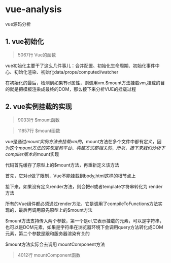 # vue-analysis
vue源码分析

## 1. vue初始化

> 5067行  Vue的函数

vue初始化主要干了这么几件事儿：合并配置、初始化生命周期、初始化事件中心、初始化渲染、初始化data/props/computed/watcher

在初始化的最后，检测到如果有el属性，则调用vm.$mount方法挂载vm,挂载的目的就是把模板渲染成最终的DOM，那么接下来分析VUE的挂载过程


## 2. vue实例挂载的实现

> 9033行 $mount函数

> 11857行 $mount函数

vue是通过$mount实例方法去挂载vm的，$mount方法在多个文件中都有定义，因为这个$mount方法的实现是和平台、构建方式都相关的，所以，接下来我们分析下compiler版本的$mount实现

代码首先缓存了原型上的$mount方法，再重新定义该方法

首先，它对el做了限制，Vue不能挂载到body,html这样的根节点上

接下来，如果没有定义render方法，则会把el或者template字符串转化为 render方法

所有的Vue组件都必须通过render方法，它是调用了compileToFunctions方法实现的，最后再调用原先原型上的$mount方法

$mount方法支持传入两个参数，第一个是el,它表示挂载的元素，可以是字符串，也可以是DOM元素，如果是字符串在浏览器环境下会调用query方法转化成DOM元素，第二个参数是跟和服务器渲染有关的

$mount方法实际会去调用 mountComponent方法

> 4012行 mountComponent函数









